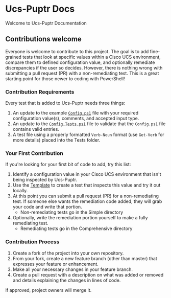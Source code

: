 # Ucs-Puptr Docs

Welcome to Ucs-Puptr Documentation

## Contributions welcome

Everyone is welcome to contribute to this project. The goal is to add fine-grained tests that look at specific values 
within a Cisco UCS environment, compare them to defined configuration value, and optionally remediate discrepancies if 
the user so decides. However, there is nothing wrong with submitting a pull request (PR) with a non-remediating test. 
This is a great starting point for those newer to coding with PowerShell!

### Contribution Requirements

Every test that is added to Ucs-Puptr needs three things:

1. An update to the example [`Config.ps1`](https://github.com/FooBartn/Ucs-Puptr/blob/master/Configs/Config.ps1) file with your required configuration value(s), comments, and accepted input type.
2. An update to the [`Config.Tests.ps1`](https://github.com/FooBartn/Ucs-Puptr/blob/master/Configs/Config.Tests.ps1) file to validate that the `Config.ps1` file contains valid entries.
3. A test file using a properly formatted `Verb-Noun` format (use `Get-Verb` for more details) placed into the Tests folder.

### Your First Contribution

If you're looking for your first bit of code to add, try this list:

1. Identify a configuration value in your Cisco UCS environment that isn't being inspected by Ucs-Puptr.
2. Use the [Template](https://github.com/FooBartn/Ucs-Puptr/blob/master/Templates/Test-Template.ps1) to create a test that inspects this value and try it out locally.
3. At this point you can submit a pull request (PR) for a non-remediating test. If someone else wants the remediation code added, they will grab your code and write that portion.
    * Non-remediating tests go in the Simple directory
4. Optionally, write the remediation portion yourself to make a fully remediating test.
    * Remediating tests go in the Comprehensive directory

### Contribution Process

1. Create a fork of the project into your own repository.
2. From your fork, create a new feature branch (other than master) that expresses your feature or enhancement.
3. Make all your necessary changes in your feature branch.
4. Create a pull request with a description on what was added or removed and details explaining the changes in lines of code.

If approved, project owners will merge it.